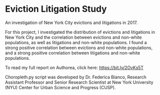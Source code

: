 # Eviction Litigation Study
An investigation of New York City evictions and litigations in 2017.

For this project, I investigated the distribution of evictions and 
litigations in New York City and the correlation between evictions and non-white
populations, as well as litigations and non-white populations. I found a strong positive correlation between evictions and non-white populations,
and a strong positive correlation between litigations and non-white populations. 

To read my full report on Authorea, click here: https://bit.ly/2OvKs5T 

Choropleth.py script was developed by Dr. Federica Bianco, Research Assistant Professor and Senior Research Scientist
at New York University (NYU) Center for Urban Science and Progress (CUSP). 
